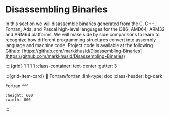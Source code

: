 # Disassembling Binaries

In this section we will disassemble binaries generated from the C, C++, Fortran, Ada, and Pascal high-level languages for the i386, AMD64, ARM32 and ARM64 platforms.  We will make side by side comparisons to learn to recognize how different programming structures convert into assembly language and machine code.  Project code is available at the following Github: [https://github.com/markkhusid/Disassembling-Binaries](https://github.com/markkhusid/Disassembling-Binaries)

::::{grid} 1 1 1 1
:class-container: text-center
:gutter: 3

:::{grid-item-card}
:link: Fortran/fortran
:link-type: doc
:class-header: bg-dark

Fortran
^^^
```{image} images/Fortran/fortran_splash.jpg
:height: 600
:width: 800
```
:::